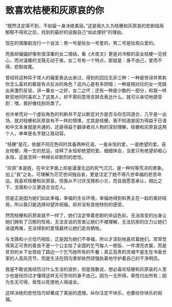 # 致喜欢桔梗和灰原哀的你

“既然注定得不到，不如留一身决绝美丽。”这是我久久为桔梗和灰原哀的悲剧结局郁郁不得欢之后，找到的最好的说服自己“如此便好”的理由。 

现在的偶像剧流行一个说法：男一号是给女一号爱的，男二号是给观众爱的。 

而我却偏偏好像有很深重的女二情结。看《犬夜叉》更是对冷郁的巫女桔梗一见倾心，而对温暖的戈薇无动于衷。女二号有一个特点，那就是：身不由己，爱而不得，悲剧收尾。 

曾经将这种异于常人的偏爱表达出来过，得到的回应无非三种：一种是惊讶并笑称你怎么喜欢的都是有点反派的角色？这内心是有多阴暗；一种是相对应的女一党跳出来激烈反驳，讲一番女一之好，女二之坏；还有一种是少数的一部分，和我一样默契地同时喜欢上了这类人，却不需刻意用言辞去表达什么，就可以亲切地感受到：嘿，我好像找到同类了。 

也许单凭对一个虚拟角色的判断并不足以断定对方是否与你志同道合，几乎是一出场，就对桔梗和灰原哀有不一样的情愫，尤其是桔梗。我不知道是因为得益于日语和中文本身就是共通的，还是得益于翻译者对人物的深刻理解，桔梗和灰原哀这两个人，单单是名字就让我动容。 

“桔梗”是花，依据不同花色同时具备两种花语，一是永恒的爱，一是绝望的爱。巫女桔梗，用一生的悲运，诠释了永恒却绝望的爱。细细体会，当爱只有绝望却痴心永恒，这是怎样一种绵长却剧烈的悲怆。 

“灰原”本是姓，在中文字面上却是漫漫无边的死气沉沉，是一种何等荒凉的景象。加上“哀”之名，可理解为茫茫世间独自哀，更是注定了她不得凡世幸福的悲苦命运。我喜欢桔梗和灰原哀，但我从不讨厌戈薇和小兰，而且我愿意承认，相比之下，戈薇和小兰更适合当恋人。 

但是正是因为她们如此幸福，幸福的生长环境，幸福地得到和男主在一起的美好结局，所以我只能选择仰望并祝福，却并没有其他特别的感受。 

然而桔梗和灰原哀就不一样了，她们注定带着悲剧的命运色彩。无法改变的出身让她们拥有了沉郁的性格，无法言说的苦衷让她们不被理解，无法抗拒的压力让她们进退两难，无法得到的爱情最终让她们走向牺牲。 

与戈薇和小兰恰巧相反，正是因为她们不幸福，所以才深刻地喜欢着她们。常常觉得真正可贵的善良不是一个公主给了全国的乞丐每人一顿饭、一件漂亮衣裳，而是贫穷的乡下女孩给了路边一个乞丐她所有的午餐；真正高贵的灵魂不是生在书香世家的人高风亮节，而是生活在阴沟里却依然顽强执着地守护着自己的干净明亮。 

我是不敢说我经历过什么生活的波折，但是我敢说，想必喜欢桔梗和灰原哀的人至少也是经历过才懂得这样无可奈何的身不由己。因为一无所得，索性付出所有；因为生无可得，索性以死使他人得成全。 

这样决绝的悲怆恰巧却著成了美丽的遗憾。纵你注定不快乐，也要给你快乐的祝福。